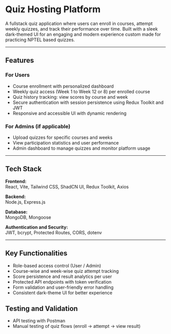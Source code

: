 # Quiz Hosting Platform

A fullstack quiz application where users can enroll in courses, attempt weekly quizzes, and track their performance over time. Built with a sleek dark-themed UI for an engaging and modern experience custom made for practicing NPTEL based quizzes.

---

## Features

### For Users
- Course enrollment with personalized dashboard
- Weekly quiz access (Week 1 to Week 12 or 8) per enrolled course
- Quiz history tracking: view scores by course and week
- Secure authentication with session persistence using Redux Toolkit and JWT
- Responsive and accessible UI with dynamic rendering

### For Admins (if applicable)
- Upload quizzes for specific courses and weeks
- View participation statistics and user performance
- Admin dashboard to manage quizzes and monitor platform usage

---

## Tech Stack

**Frontend:**  
React, Vite, Tailwind CSS, ShadCN UI, Redux Toolkit, Axios

**Backend:**  
Node.js, Express.js

**Database:**  
MongoDB, Mongoose

**Authentication and Security:**  
JWT, bcrypt, Protected Routes, CORS, dotenv

---

## Key Functionalities

- Role-based access control (User / Admin)
- Course-wise and week-wise quiz attempt tracking
- Score persistence and result analytics per user
- Protected API endpoints with token verification
- Form validation and user-friendly error handling
- Consistent dark-theme UI for better experience

## Testing and Validation

- API testing with Postman
- Manual testing of quiz flows (enroll → attempt → view result)

